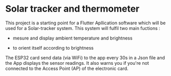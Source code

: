 # Solar tracker and thermometer

This project is a starting point for a Flutter Apllication software which will be used for a Solar-tracker system.
This system will fulfil two main fuctions :

- mesure and display ambient temperature and brightness
  
- to orient itself according to brightness

The ESP32 card send data (via WiFi) to the app every 30s in a Json file and the App displays the sensor readings. It also warns you if you're not connected to the Access Point (AP) of the electronic card. 
